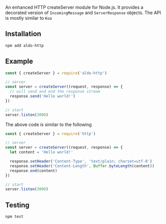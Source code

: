 
An enhanced HTTP createServer module for Node.js.
It provides a decorated version of `IncomingMessage` and `ServerResponse` objects.
The API is mostly similar to `Koa`

## Installation
```sh
npm add aldo-http
```

## Example
```js
const { createServer } = require('aldo-http')

// server
const server = createServer((request, response) => {
  // will send and end the response stream
  response.send('Hello world!')
})

// start
server.listen(3000)
```

The above code is similar to the following

```js
const { createServer } = require('http')

// server
const server = createServer((request, response) => {
  let content = 'Hello world!'

  response.setHeader('Content-Type', 'text/plain; charset=utf-8')
  response.setHeader('Content-Length', Buffer.byteLength(content))
  response.end(content)
})

// start
server.listen(3000)
```

## Testing
```sh
npm test
```
